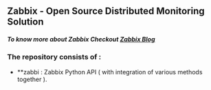 ## Zabbix - Open Source Distributed Monitoring Solution
##### To know more about Zabbix Checkout [Zabbix Blog](https://www.linkedin.com/pulse/journey-distributed-system-monitoring-vipul-sharma/)

### The repository consists of :

* **zabbi : Zabbix Python API ( with integration of various methods together ). 
